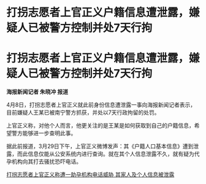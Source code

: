 # 打拐志愿者上官正义户籍信息遭泄露，嫌疑人已被警方控制并处7天行拘

# 打拐志愿者上官正义户籍信息遭泄露，嫌疑人已被警方控制并处7天行拘

**海报新闻记者 朱晓冲 报道**

4月8日，打拐志愿者上官正义就此前身份信息遭泄露一事向海报新闻记者表示，目前嫌疑人王某已被南宁警方抓获，并处以7天行政拘留的处罚。

上官正义称，对他个人而言，他更关注的是王某是如何获取到自己的户籍信息，希望警方能够进一步查明此事。

据此前报道，3月29日下午，上官正义微博发声：其《户籍人口基本信息》遭到泄露，而此信息仅能从公安系统内进行查询。就在其个人信息泄露不久，就有疑为代孕机构向其打去骚扰恐吓电话。

[打拐志愿者上官正义称遭一助孕机构电话威胁
其家人及个人信息被泄露](https://news.qq.com/rain/a/20240329A08VG000)

